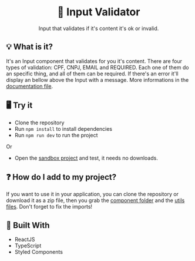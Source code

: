 <h1 align="center">🦊 Input Validator</h1>
<p align="center">Input that validates if it's content it's ok or invalid.</p>

## 💡 What is it?
It's an Input component that validates for you it's content. There are four types of validation: CPF, CNPJ, EMAIL and REQUIRED. Each one of them do an specific thing, and all of them can be required. If there's an error it'll display an bellow above the Input with a message. More informations in the [documentation file](https://github.com/allyfx/input-validator/blob/master/src/components/InputValidate/docs.md).

## 🖥 Try it
- Clone the repository
- Run `npm install` to install dependencies
- Run `npm run dev` to run the project
  
Or

- Open the [sandbox project](https://codesandbox.io/s/input-validator-mqymx) and test, it needs no downloads.

## ❓ How do I add to my project?
If you want to use it in your application, you can clone the repository or download it as a zip file, then you grab the [component folder](https://github.com/allyfx/input-validator/tree/master/src/components/InputValidate) and the [utils files](https://github.com/allyfx/input-validator/tree/master/src/utils). Don't forget to fix the imports!

## 🚧 Built With
- ReactJS
- TypeScript
- Styled Components